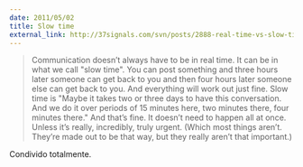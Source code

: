 ```yaml
---
date: 2011/05/02
title: Slow time
external_link: http://37signals.com/svn/posts/2888-real-time-vs-slow-time-and-a-defense-of-sane-work-hours
---
```


> Communication doesn’t always have to be in real time. It can be in what we call "slow time". You can post something and three hours later someone can get back to you and then four hours later someone else can get back to you. And everything will work out just fine.
Slow time is "Maybe it takes two or three days to have this conversation. And we do it over periods of 15 minutes here, two minutes there, four minutes there." And that’s fine. It doesn’t need to happen all at once. Unless it’s really, incredibly, truly urgent. (Which most things aren’t. They’re made out to be that way, but they really aren’t that important.)

Condivido totalmente.
